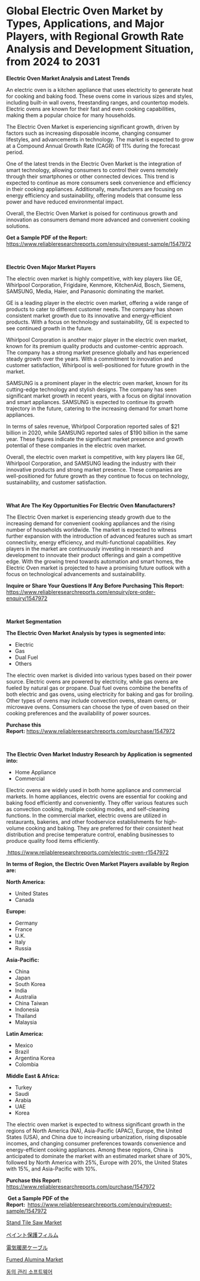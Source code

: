 <p><h1>Global Electric Oven Market by Types, Applications, and Major Players, with Regional Growth Rate Analysis and Development Situation, from 2024 to 2031</h1></p><p><strong>Electric Oven Market Analysis and Latest Trends</strong></p>
<p><p>An electric oven is a kitchen appliance that uses electricity to generate heat for cooking and baking food. These ovens come in various sizes and styles, including built-in wall ovens, freestanding ranges, and countertop models. Electric ovens are known for their fast and even cooking capabilities, making them a popular choice for many households.</p><p>The Electric Oven Market is experiencing significant growth, driven by factors such as increasing disposable income, changing consumer lifestyles, and advancements in technology. The market is expected to grow at a Compound Annual Growth Rate (CAGR) of 11% during the forecast period.</p><p>One of the latest trends in the Electric Oven Market is the integration of smart technology, allowing consumers to control their ovens remotely through their smartphones or other connected devices. This trend is expected to continue as more consumers seek convenience and efficiency in their cooking appliances. Additionally, manufacturers are focusing on energy efficiency and sustainability, offering models that consume less power and have reduced environmental impact.</p><p>Overall, the Electric Oven Market is poised for continuous growth and innovation as consumers demand more advanced and convenient cooking solutions.</p></p>
<p><strong>Get a Sample PDF of the Report:&nbsp;</strong> <a href="https://www.reliableresearchreports.com/enquiry/request-sample/1547972">https://www.reliableresearchreports.com/enquiry/request-sample/1547972</a></p>
<p>&nbsp;</p>
<p><strong>Electric Oven Major Market Players</strong></p>
<p><p>The electric oven market is highly competitive, with key players like GE, Whirlpool Corporation, Frigidaire, Kenmore, KitchenAid, Bosch, Siemens, SAMSUNG, Media, Haier, and Panasonic dominating the market.</p><p>GE is a leading player in the electric oven market, offering a wide range of products to cater to different customer needs. The company has shown consistent market growth due to its innovative and energy-efficient products. With a focus on technology and sustainability, GE is expected to see continued growth in the future.</p><p>Whirlpool Corporation is another major player in the electric oven market, known for its premium quality products and customer-centric approach. The company has a strong market presence globally and has experienced steady growth over the years. With a commitment to innovation and customer satisfaction, Whirlpool is well-positioned for future growth in the market.</p><p>SAMSUNG is a prominent player in the electric oven market, known for its cutting-edge technology and stylish designs. The company has seen significant market growth in recent years, with a focus on digital innovation and smart appliances. SAMSUNG is expected to continue its growth trajectory in the future, catering to the increasing demand for smart home appliances.</p><p>In terms of sales revenue, Whirlpool Corporation reported sales of $21 billion in 2020, while SAMSUNG reported sales of $190 billion in the same year. These figures indicate the significant market presence and growth potential of these companies in the electric oven market.</p><p>Overall, the electric oven market is competitive, with key players like GE, Whirlpool Corporation, and SAMSUNG leading the industry with their innovative products and strong market presence. These companies are well-positioned for future growth as they continue to focus on technology, sustainability, and customer satisfaction.</p></p>
<p>&nbsp;</p>
<p><strong>What Are The Key Opportunities For Electric Oven Manufacturers?</strong></p>
<p><p>The Electric Oven market is experiencing steady growth due to the increasing demand for convenient cooking appliances and the rising number of households worldwide. The market is expected to witness further expansion with the introduction of advanced features such as smart connectivity, energy efficiency, and multi-functional capabilities. Key players in the market are continuously investing in research and development to innovate their product offerings and gain a competitive edge. With the growing trend towards automation and smart homes, the Electric Oven market is projected to have a promising future outlook with a focus on technological advancements and sustainability.</p></p>
<p><strong>Inquire or Share Your Questions If Any Before Purchasing This Report:</strong> <a href="https://www.reliableresearchreports.com/enquiry/pre-order-enquiry/1547972">https://www.reliableresearchreports.com/enquiry/pre-order-enquiry/1547972</a></p>
<p>&nbsp;</p>
<p><strong>Market Segmentation</strong></p>
<p><strong>The Electric Oven Market Analysis by types is segmented into:</strong></p>
<p><ul><li>Electric</li><li>Gas</li><li>Dual Fuel</li><li>Others</li></ul></p>
<p><p>The electric oven market is divided into various types based on their power source. Electric ovens are powered by electricity, while gas ovens are fueled by natural gas or propane. Dual fuel ovens combine the benefits of both electric and gas ovens, using electricity for baking and gas for broiling. Other types of ovens may include convection ovens, steam ovens, or microwave ovens. Consumers can choose the type of oven based on their cooking preferences and the availability of power sources.</p></p>
<p><strong>Purchase this Report:&nbsp;</strong><a href="https://www.reliableresearchreports.com/purchase/1547972">https://www.reliableresearchreports.com/purchase/1547972</a></p>
<p>&nbsp;</p>
<p><strong>The Electric Oven Market Industry Research by Application is segmented into:</strong></p>
<p><ul><li>Home Appliance</li><li>Commercial</li></ul></p>
<p><p>Electric ovens are widely used in both home appliance and commercial markets. In home appliances, electric ovens are essential for cooking and baking food efficiently and conveniently. They offer various features such as convection cooking, multiple cooking modes, and self-cleaning functions. In the commercial market, electric ovens are utilized in restaurants, bakeries, and other foodservice establishments for high-volume cooking and baking. They are preferred for their consistent heat distribution and precise temperature control, enabling businesses to produce quality food items efficiently.</p></p>
<p><a href="https://www.reliableresearchreports.com/electric-oven-r1547972">&nbsp;https://www.reliableresearchreports.com/electric-oven-r1547972</a></p>
<p><strong>In terms of Region, the Electric Oven Market Players available by Region are:</strong></p>
<p>
    <p> <strong> North America: </strong>
        <ul>
            <li>United States</li>
            <li>Canada</li>
        </ul>
        </p> 
    <p> <strong> Europe: </strong>
        <ul>
            <li>Germany</li>
            <li>France</li>
            <li>U.K.</li>
            <li>Italy</li>
            <li>Russia</li>
        </ul>
        </p> 
    <p> <strong> Asia-Pacific: </strong>
        <ul>
            <li>China</li>
            <li>Japan</li>
            <li>South Korea</li>
            <li>India</li>
            <li>Australia</li>
            <li>China Taiwan</li>
            <li>Indonesia</li>
            <li>Thailand</li>
            <li>Malaysia</li>
        </ul>
        </p> 
    <p> <strong> Latin America: </strong>
        <ul>
            <li>Mexico</li>
            <li>Brazil</li>
            <li>Argentina Korea</li>
            <li>Colombia</li>
        </ul>
        </p> 
    <p> <strong> Middle East & Africa: </strong>
        <ul>
            <li>Turkey</li>
            <li>Saudi</li>
            <li>Arabia</li>
            <li>UAE</li>
            <li>Korea</li>
        </ul>
    </p>
    </p>
<p><p>The electric oven market is expected to witness significant growth in the regions of North America (NA), Asia-Pacific (APAC), Europe, the United States (USA), and China due to increasing urbanization, rising disposable incomes, and changing consumer preferences towards convenience and energy-efficient cooking appliances. Among these regions, China is anticipated to dominate the market with an estimated market share of 30%, followed by North America with 25%, Europe with 20%, the United States with 15%, and Asia-Pacific with 10%.</p></p>
<p><strong>Purchase this Report: </strong><a href="https://www.reliableresearchreports.com/purchase/1547972">https://www.reliableresearchreports.com/purchase/1547972</a></p>
<p>&nbsp;<strong>Get a Sample PDF of the Report:&nbsp;&nbsp;</strong><a href="https://www.reliableresearchreports.com/enquiry/request-sample/1547972">https://www.reliableresearchreports.com/enquiry/request-sample/1547972</a></p>
<p><strong></strong></p>
<p><p><a href="https://github.com/kathiaseamanalvaradovlprc2h/Market-Research-Report-List-2/blob/main/stand-tile-saw-market.md">Stand Tile Saw Market</a></p><p><a href="https://medium.com/@urinalisis45667/%E6%AC%A1%E3%81%AE%E6%96%87%E7%AB%A0%E3%82%92%E6%97%A5%E6%9C%AC%E8%AA%9E%E3%81%AB%E7%BF%BB%E8%A8%B3%E3%81%97%E3%81%A6%E3%81%8F%E3%81%A0%E3%81%95%E3%81%84-%E3%83%9A%E3%82%A4%E3%83%B3%E3%83%88%E4%BF%9D%E8%AD%B7%E3%83%95%E3%82%A3%E3%83%AB%E3%83%A0%E5%B8%82%E5%A0%B4%E3%81%AE%E3%83%A1%E3%83%88%E3%83%AA%E3%82%AF%E3%82%B9%E3%81%AE%E3%83%87%E3%82%B3%E3%83%BC%E3%83%89-%E5%B8%82%E5%A0%B4%E3%82%B7%E3%82%A7%E3%82%A2-%E3%83%88%E3%83%AC%E3%83%B3%E3%83%89-%E6%88%90%E9%95%B7%E3%83%91%E3%82%BF%E3%83%BC%E3%83%B3-3884bfca2dfa">ペイント保護フィルム</a></p><p><a href="https://medium.com/@at15984/%E9%9B%BB%E6%B0%97%E3%83%92%E3%83%BC%E3%82%BF%E3%83%BC%E3%82%B1%E3%83%BC%E3%83%96%E3%83%AB%E5%B8%82%E5%A0%B4-%E5%B8%82%E5%A0%B4cagr-%E5%B8%82%E5%A0%B4%E3%83%88%E3%83%AC%E3%83%B3%E3%83%89-%E3%81%8A%E3%82%88%E3%81%B3%E6%88%90%E9%95%B7%E6%88%A6%E7%95%A5%E3%81%AB%E9%96%A2%E3%81%99%E3%82%8B%E6%B4%9E%E5%AF%9F-941de573086f">電気暖房ケーブル</a></p><p><a href="https://issuu.com/reportprime-2/docs/fumed-alumina-market-size-2030.pptx">Fumed Alumina Market</a></p><p><a href="https://medium.com/@dudleyferry/%EB%8F%99%EC%9D%98-%EA%B4%80%EB%A6%AC-%EC%86%8C%ED%94%84%ED%8A%B8%EC%9B%A8%EC%96%B4-%EC%8B%9C%EC%9E%A5-2031%EB%85%84%EA%B9%8C%EC%A7%80%EC%9D%98-%ED%8A%B8%EB%9E%9C%EB%93%9C-%EC%98%88%EC%B8%A1-%EB%B0%8F-%EA%B2%BD%EC%9F%81-%EB%B6%84%EC%84%9D-d62a24d85116">동의 관리 소프트웨어</a></p></p>